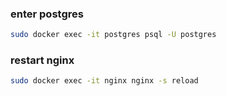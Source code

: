 ### enter postgres

```bash
sudo docker exec -it postgres psql -U postgres
```

### restart nginx

```bash
sudo docker exec -it nginx nginx -s reload
```
